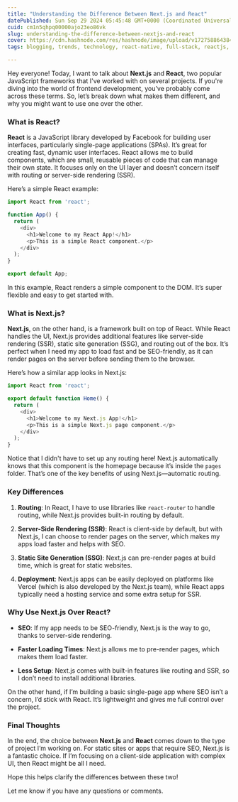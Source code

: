 ```yaml
---
title: "Understanding the Difference Between Next.js and React"
datePublished: Sun Sep 29 2024 05:45:48 GMT+0000 (Coordinated Universal Time)
cuid: cm1n5qhpq00000ajo23eo86vk
slug: understanding-the-difference-between-nextjs-and-react
cover: https://cdn.hashnode.com/res/hashnode/image/upload/v1727588643849/c32069dc-f973-430e-a8bf-250bb4d0d76e.png
tags: blogging, trends, technology, react-native, full-stack, reactjs, hashnode, frontend-development, difference, nextjs, hashnodecommunity, technical-writing-1, reacthooks, next-dev, blogswithcc

---
```


Hey everyone! Today, I want to talk about **Next.js** and **React**, two popular JavaScript frameworks that I've worked with on several projects. If you're diving into the world of frontend development, you’ve probably come across these terms. So, let’s break down what makes them different, and why you might want to use one over the other.

### What is React?

**React** is a JavaScript library developed by Facebook for building user interfaces, particularly single-page applications (SPAs). It’s great for creating fast, dynamic user interfaces. React allows me to build components, which are small, reusable pieces of code that can manage their own state. It focuses only on the UI layer and doesn’t concern itself with routing or server-side rendering (SSR).

Here’s a simple React example:

```javascript
import React from 'react';

function App() {
  return (
    <div>
      <h1>Welcome to my React App!</h1>
      <p>This is a simple React component.</p>
    </div>
  );
}

export default App;
```

In this example, React renders a simple component to the DOM. It’s super flexible and easy to get started with.

### What is Next.js?

**Next.js**, on the other hand, is a framework built on top of React. While React handles the UI, Next.js provides additional features like server-side rendering (SSR), static site generation (SSG), and routing out of the box. It’s perfect when I need my app to load fast and be SEO-friendly, as it can render pages on the server before sending them to the browser.

Here’s how a similar app looks in Next.js:

```javascript
import React from 'react';

export default function Home() {
  return (
    <div>
      <h1>Welcome to my Next.js App!</h1>
      <p>This is a simple Next.js page component.</p>
    </div>
  );
}
```

Notice that I didn't have to set up any routing here! Next.js automatically knows that this component is the homepage because it’s inside the `pages` folder. That’s one of the key benefits of using Next.js—automatic routing.

### Key Differences

1. **Routing**: In React, I have to use libraries like `react-router` to handle routing, while Next.js provides built-in routing by default.
    
2. **Server-Side Rendering (SSR)**: React is client-side by default, but with Next.js, I can choose to render pages on the server, which makes my apps load faster and helps with SEO.
    
3. **Static Site Generation (SSG)**: Next.js can pre-render pages at build time, which is great for static websites.
    
4. **Deployment**: Next.js apps can be easily deployed on platforms like Vercel (which is also developed by the Next.js team), while React apps typically need a hosting service and some extra setup for SSR.
    

### Why Use Next.js Over React?

* **SEO**: If my app needs to be SEO-friendly, Next.js is the way to go, thanks to server-side rendering.
    
* **Faster Loading Times**: Next.js allows me to pre-render pages, which makes them load faster.
    
* **Less Setup**: Next.js comes with built-in features like routing and SSR, so I don’t need to install additional libraries.
    

On the other hand, if I’m building a basic single-page app where SEO isn’t a concern, I’d stick with React. It’s lightweight and gives me full control over the project.

### Final Thoughts

In the end, the choice between **Next.js** and **React** comes down to the type of project I’m working on. For static sites or apps that require SEO, Next.js is a fantastic choice. If I’m focusing on a client-side application with complex UI, then React might be all I need.

Hope this helps clarify the differences between these two!

Let me know if you have any questions or comments.